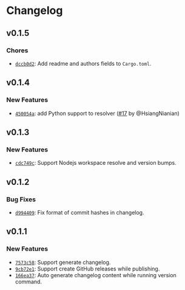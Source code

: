 # Changelog

## v0.1.5

### Chores

- [`dccb0d2`](https://github.com/noctisynth/semifold/commit/dccb0d2312ea31e340a67ab2f6552a3918ce887a): Add readme and authors fields to `Cargo.toml`.

## v0.1.4

### New Features

- [`450054a`](https://github.com/noctisynth/semifold/commit/450054ad8b496e1634553589d15815b0d8c8048a): add Python support to resolver ([#17](https://github.com/noctisynth/semifold/pull/17) by @HsiangNianian)

## v0.1.3

### New Features

- [`cdc749c`](https://github.com/noctisynth/semifold/commit/cdc749cab0e8e1f390f13f521b7be4041b663740): Support Nodejs workspace resolve and version bumps.

## v0.1.2

### Bug Fixes

- [`d994409`](https://github.com/noctisynth/semifold/commit/d99440975a113c984131983c5a6e148e481d2c9b): Fix format of commit hashes in changelog.

## v0.1.1

### New Features

- [`7573c58`](https://github.com/noctisynth/semifold/commit/7573c588702f6e8944ecc53999d62a2cdbfa8f67): Support generate changelog.
- [`9cb72e1`](https://github.com/noctisynth/semifold/commit/9cb72e17d8ca486fc0c4090abeddf8c35eb89e6d): Support create GitHub releases while publishing.
- [`166ea37`](https://github.com/noctisynth/semifold/commit/166ea37e3cec9c690c0d23eec8c09067d8d9d38c): Auto generate changelog content while running version command.
